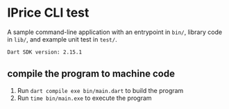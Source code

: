 # IPrice CLI test

A sample command-line application with an entrypoint in `bin/`, library code
in `lib/`, and example unit test in `test/`.

```bash
Dart SDK version: 2.15.1
```

## compile the program to machine code

1. Run `dart compile exe bin/main.dart` to build the program
2. Run `time bin/main.exe` to execute the program
